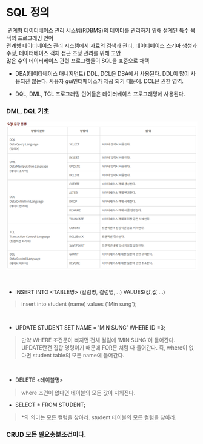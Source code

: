 # SQL 정의
 관계형 데이터베이스 관리 시스템(RDBMS)의 데이터를 관리하기 위해 설계된 특수 목적의 프로그래밍 언어  
관계형 데이터베이스 관리 시스템에서 자료의 검색과 관리, 데이터베이스 스키마 생성과 수정, 데이터베이스 객체 접근 조정 관리를 위해 고안  
많은 수의 데이터베이스 관련 프로그램들이 SQL을 표준으로 채택

* DBA(데이타베이스 매니지먼트)
DDL, DCL은 DBA에서 사용된다. DDL이 많이 사용되진 않는다. 사용자 gui인터페이스가 제공 되기 때문에. DCL은 권한 영역.

* DQL, DML, TCL 프로그래밍 언어들은 데이터베이스 프로그래밍에 사용된다.


### DML, DQL 기초
![DQLtable](https://github.com/MinsoftK/TIL/blob/master/DataBase/image/DQL.png?raw=true)

<br/>


* INSERT INTO <TABLE명> (컬럼명, 컬럼명,...) VALUES(값,값 ...)
> insert into student (name) values ('Min sung');

<br/>

* UPDATE STUDENT SET NAME = 'MIN SUNG' WHERE ID =3;  
> 만약 WHERE 조건문이 빠지면 전체 컬럼에 'MIN SUNG'이 들어간다. UPDATE란건 집합 명령이기 때문에 FOR문 처럼 다 들어간다. 즉, where이 없다면 student table의 모든 name에 들어간다.

<br/>

* DELETE <테이블명>
> where 조건이 없다면 테이블의 모든 값이 지워진다. 

* SELECT * FROM STUDENT;
> *의 의미는 모든 컬럼을 찾아라. student 테이블의 모든 컬럼을 찾아라. 


### CRUD 모든 필요충분조건이다.
